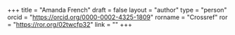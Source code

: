 +++ 
title = "Amanda French" 
draft = false
layout = "author"
type = "person" 
orcid =  "https://orcid.org/0000-0002-4325-1809"
rorname = "Crossref"
ror = "https://ror.org/02twcfp32"
link = ""
+++ 


